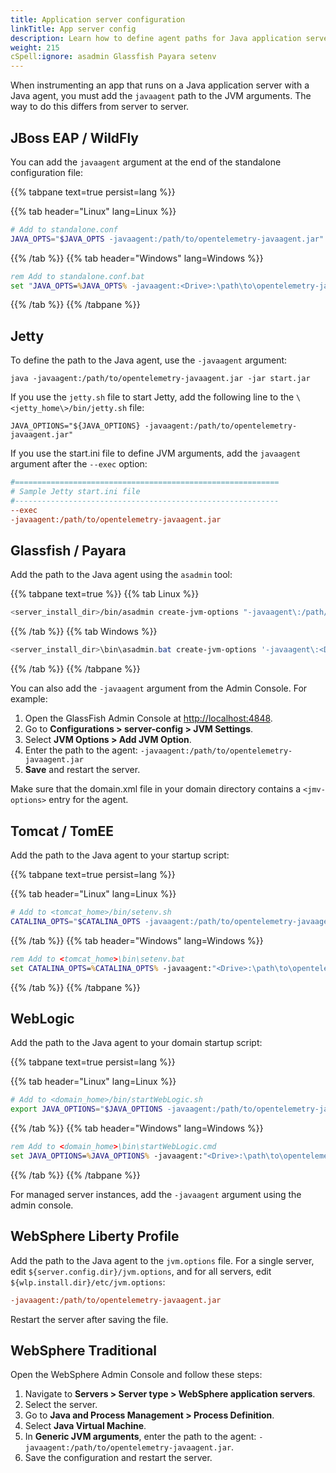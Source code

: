 ```yaml
---
title: Application server configuration
linkTitle: App server config
description: Learn how to define agent paths for Java application servers
weight: 215
cSpell:ignore: asadmin Glassfish Payara setenv
---
```


When instrumenting an app that runs on a Java application server with a Java
agent, you must add the `javaagent` path to the JVM arguments. The way to do
this differs from server to server.

## JBoss EAP / WildFly

You can add the `javaagent` argument at the end of the standalone configuration
file:

{{% tabpane text=true persist=lang %}}

{{% tab header="Linux" lang=Linux %}}

```sh
# Add to standalone.conf
JAVA_OPTS="$JAVA_OPTS -javaagent:/path/to/opentelemetry-javaagent.jar"
```

{{% /tab %}} {{% tab header="Windows" lang=Windows %}}

```bat
rem Add to standalone.conf.bat
set "JAVA_OPTS=%JAVA_OPTS% -javaagent:<Drive>:\path\to\opentelemetry-javaagent.jar"
```

{{% /tab %}} {{% /tabpane %}}

## Jetty

To define the path to the Java agent, use the `-javaagent` argument:

```shell
java -javaagent:/path/to/opentelemetry-javaagent.jar -jar start.jar
```

If you use the `jetty.sh` file to start Jetty, add the following line to the
`\<jetty_home\>/bin/jetty.sh` file:

```shell
JAVA_OPTIONS="${JAVA_OPTIONS} -javaagent:/path/to/opentelemetry-javaagent.jar"
```

If you use the start.ini file to define JVM arguments, add the `javaagent`
argument after the `--exec` option:

```ini
#===========================================================
# Sample Jetty start.ini file
#-----------------------------------------------------------
--exec
-javaagent:/path/to/opentelemetry-javaagent.jar
```

## Glassfish / Payara

Add the path to the Java agent using the `asadmin` tool:

{{% tabpane text=true %}} {{% tab Linux %}}

```sh
<server_install_dir>/bin/asadmin create-jvm-options "-javaagent\:/path/to/opentelemetry-javaagent.jar"
```

{{% /tab %}} {{% tab Windows %}}

```powershell
<server_install_dir>\bin\asadmin.bat create-jvm-options '-javaagent\:<Drive>\:\\path\\to\\opentelemetry-javaagent.jar'
```

{{% /tab %}} {{% /tabpane %}}

You can also add the `-javaagent` argument from the Admin Console. For example:

1.  Open the GlassFish Admin Console at <http://localhost:4848>.
2.  Go to **Configurations > server-config > JVM Settings**.
3.  Select **JVM Options > Add JVM Option**.
4.  Enter the path to the agent:
    `-javaagent:/path/to/opentelemetry-javaagent.jar`
5.  **Save** and restart the server.

Make sure that the domain.xml file in your domain directory contains a
`<jmv-options>` entry for the agent.

## Tomcat / TomEE

Add the path to the Java agent to your startup script:

{{% tabpane text=true persist=lang %}}

{{% tab header="Linux" lang=Linux %}}

```sh
# Add to <tomcat_home>/bin/setenv.sh
CATALINA_OPTS="$CATALINA_OPTS -javaagent:/path/to/opentelemetry-javaagent.jar"
```

{{% /tab %}} {{% tab header="Windows" lang=Windows %}}

```bat
rem Add to <tomcat_home>\bin\setenv.bat
set CATALINA_OPTS=%CATALINA_OPTS% -javaagent:"<Drive>:\path\to\opentelemetry-javaagent.jar"
```

{{% /tab %}} {{% /tabpane %}}

## WebLogic

Add the path to the Java agent to your domain startup script:

{{% tabpane text=true persist=lang %}}

{{% tab header="Linux" lang=Linux %}}

```sh
# Add to <domain_home>/bin/startWebLogic.sh
export JAVA_OPTIONS="$JAVA_OPTIONS -javaagent:/path/to/opentelemetry-javaagent.jar"
```

{{% /tab %}} {{% tab header="Windows" lang=Windows %}}

```bat
rem Add to <domain_home>\bin\startWebLogic.cmd
set JAVA_OPTIONS=%JAVA_OPTIONS% -javaagent:"<Drive>:\path\to\opentelemetry-javaagent.jar"
```

{{% /tab %}} {{% /tabpane %}}

For managed server instances, add the `-javaagent` argument using the admin
console.

## WebSphere Liberty Profile

Add the path to the Java agent to the `jvm.options` file. For a single server,
edit `${server.config.dir}/jvm.options`, and for all servers, edit
`${wlp.install.dir}/etc/jvm.options`:

```ini
-javaagent:/path/to/opentelemetry-javaagent.jar
```

Restart the server after saving the file.

## WebSphere Traditional

Open the WebSphere Admin Console and follow these steps:

<!-- markdownlint-disable blanks-around-fences -->

1.  Navigate to **Servers > Server type > WebSphere application servers**.
2.  Select the server.
3.  Go to **Java and Process Management > Process Definition**.
4.  Select **Java Virtual Machine**.
5.  In **Generic JVM arguments**, enter the path to the agent:
    `-javaagent:/path/to/opentelemetry-javaagent.jar`.
6.  Save the configuration and restart the server.
